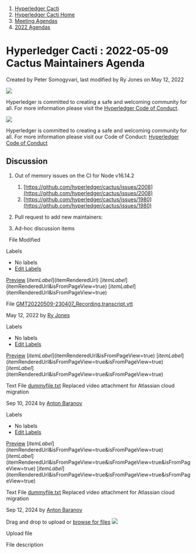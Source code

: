 1. [Hyperledger Cacti](index.html)
2. [Hyperledger Cacti Home](Hyperledger-Cacti-Home_20414469.html)
3. [Meeting Agendas](Meeting-Agendas_20414488.html)
4. [2022 Agendas](2022-Agendas_20415317.html)

# Hyperledger Cacti : 2022-05-09 Cactus Maintainers Agenda

Created by Peter Somogyvari, last modified by Ry Jones on May 12, 2022

![](https://wiki.hyperledger.org/download/attachments/2392771/welcome.png?version=2&modificationDate=1572450107000&api=v2)

Hyperledger is committed to creating a safe and welcoming community for all. For more information please visit the [Hyperledger Code of Conduct](https://lf-hyperledger.atlassian.net/wiki/spaces/HYP/pages/19595281/Hyperledger+Code+of+Conduct).

![](https://wiki.hyperledger.org/download/attachments/29034696/Antitrustnotice.png?version=1&modificationDate=1581695654000&api=v2)

Hyperledger is committed to creating a safe and welcoming community for all. For more information please visit our Code of Conduct: [Hyperledger Code of Conduct](https://lf-hyperledger.atlassian.net/wiki/spaces/HYP/pages/19595281/Hyperledger+Code+of+Conduct)

## Discussion

1. Out of memory issues on the CI for Node v16.14.2
   
   1. [https://github.com/hyperledger/cactus/issues/2008](https://github.com/hyperledger/cactus/issues/2008)
   2. [https://github.com/hyperledger/cactus/issues/1980](https://github.com/hyperledger/cactus/issues/1980)
2. Pull request to add new maintainers:
3. Ad-hoc discussion items

  File Modified

Labels

- No labels
- [Edit Labels](# "Edit Labels")

[Preview]() [$itemLabel]($itemRenderedUrl) [$itemLabel]($itemRenderedUrl&isFromPageView=true) [$itemLabel]($itemRenderedUrl&isFromPageView=true)

File [GMT20220509-230407\_Recording.transcript.vtt](attachments/20415430/20415437.vtt "Download")

May 12, 2022 by [Ry Jones](/wiki/people/557058:078cecfc-fb17-4d9a-8759-b5b74efa6850)

Labels

- No labels
- [Edit Labels](# "Edit Labels")

[Preview]() [$itemLabel]($itemRenderedUrl&isFromPageView=true) [$itemLabel]($itemRenderedUrl&isFromPageView=true&isFromPageView=true) [$itemLabel]($itemRenderedUrl&isFromPageView=true&isFromPageView=true)

Text File [dummyfile.txt](attachments/20415430/20415435.txt "Download") Replaced video attachment for Atlassian cloud migration

Sep 10, 2024 by [Anton Baranov](/wiki/people/5d276e9fafbc2a0c25112118)

Labels

- No labels
- [Edit Labels](# "Edit Labels")

[Preview]() [$itemLabel]($itemRenderedUrl&isFromPageView=true&isFromPageView=true) [$itemLabel]($itemRenderedUrl&isFromPageView=true&isFromPageView=true&isFromPageView=true) [$itemLabel]($itemRenderedUrl&isFromPageView=true&isFromPageView=true&isFromPageView=true)

Text File [dummyfile.txt](attachments/20415430/20415435.txt "Download") Replaced video attachment for Atlassian cloud migration

Sep 12, 2024 by [Anton Baranov](/wiki/people/5d276e9fafbc2a0c25112118)

Drag and drop to upload or [browse for files]() ![](images/icons/wait.gif)

Upload file

File description
